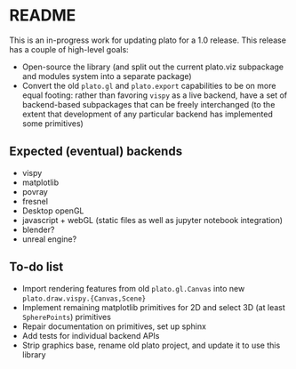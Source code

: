 # README #

This is an in-progress work for updating plato for a 1.0 release. This release has a couple of high-level goals:

* Open-source the library (and split out the current plato.viz subpackage and modules system into a separate package)
* Convert the old `plato.gl` and `plato.export` capabilities to be on more equal footing: rather than favoring `vispy` as a live backend, have a set of backend-based subpackages that can be freely interchanged (to the extent that development of any particular backend has implemented some primitives)

## Expected (eventual) backends ##

* vispy
* matplotlib
* povray
* fresnel
* Desktop openGL
* javascript + webGL (static files as well as jupyter notebook integration)
* blender?
* unreal engine?

## To-do list

* Import rendering features from old `plato.gl.Canvas` into new `plato.draw.vispy.{Canvas,Scene}`
* Implement remaining matplotlib primitives for 2D and select 3D (at least `SpherePoints`) primitives
* Repair documentation on primitives, set up sphinx
* Add tests for individual backend APIs
* Strip graphics base, rename old plato project, and update it to use this library
